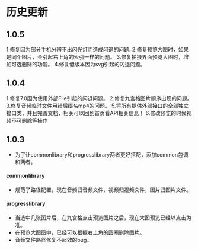 # 历史更新
## 1.0.5
1.修复因为部分手机分辨不出闪光灯而造成闪退的问题.
2.修复预览大图时，如果是同个图片，会引起右上角的索引一样的问题。
3.修复拍摄界面预览大图时，增加可选删除的功能。
4.修复低版本因为svg引起的闪退问题。

## 1.0.4
1.修复7.0因为使用外部File引起的闪退问题。
2.修复九宫格图片顺序出现的问题。
3.修复音频临时文件用错后缀名mp4的问题。
5.将所有提供外部接口的全部独立接口类，并且完善文档，相关可以回到首页看API相关信息！
6.修改预览的时候视频不可删除等操作

## 1.0.3
 - 为了让commonlibrary和progresslibrary两者更好搭配，添加common包调和两者。
#### commonlibrary
 - 规范了路径配置，现在音频归音频文件，视频归视频文件，图片归图片文件。
#### progresslibrary
 - 当选中几张图片后，在九宫格点击预览图片之后，现在大图预览已经以点击为准。
 - 在预览大图图中，已经可以根据右上角的圆圈删除图片。
 - 音频文件路径修复不起效的bug。


